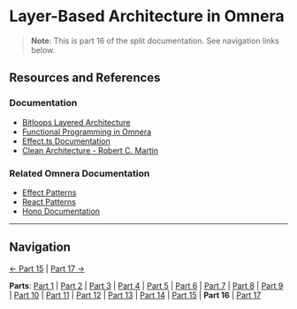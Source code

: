 # Layer-Based Architecture in Omnera

> **Note**: This is part 16 of the split documentation. See navigation links below.


## Resources and References

### Documentation
- [Bitloops Layered Architecture](https://bitloops.com/docs/bitloops-language/learning/software-architecture/layered-architecture)
- [Functional Programming in Omnera](./functional-programming.md)
- [Effect.ts Documentation](https://effect.website/docs/introduction)
- [Clean Architecture - Robert C. Martin](https://blog.cleancoder.com/uncle-bob/2012/08/13/the-clean-architecture.html)

### Related Omnera Documentation
- [Effect Patterns](../infrastructure/framework/effect-patterns.md)
- [React Patterns](../infrastructure/ui/react-patterns.md)
- [Hono Documentation](../infrastructure/framework/hono.md)
---


## Navigation

[← Part 15](./15-common-pitfalls.md) | [Part 17 →](./17-summary.md)


**Parts**: [Part 1](./01-start.md) | [Part 2](./02-overview.md) | [Part 3](./03-what-is-layer-based-architecture.md) | [Part 4](./04-why-layer-based-architecture-for-omnera.md) | [Part 5](./05-omneras-four-layers.md) | [Part 6](./06-layer-1-presentation-layer-uiapi.md) | [Part 7](./07-layer-2-application-layer-use-casesorchestration.md) | [Part 8](./08-layer-3-domain-layer-business-logic.md) | [Part 9](./09-layer-4-infrastructure-layer-external-services.md) | [Part 10](./10-layer-communication-patterns.md) | [Part 11](./11-integration-with-functional-programming.md) | [Part 12](./12-testing-layer-based-architecture.md) | [Part 13](./13-file-structure.md) | [Part 14](./14-best-practices.md) | [Part 15](./15-common-pitfalls.md) | **Part 16** | [Part 17](./17-summary.md)